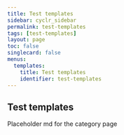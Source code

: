 ```yaml
---
title: Test templates
sidebar: cyclr_sidebar
permalink: test-templates
tags: [test-templates]
layout: page
toc: false
singlecard: false
menus:
  templates:
    title: Test templates
    identifier: test-templates
---
```

## Test templates

Placeholder md for the category page

